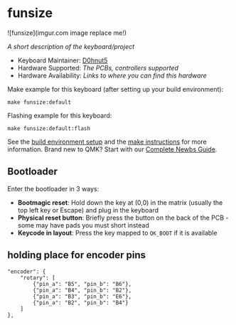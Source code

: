 # funsize

![funsize](imgur.com image replace me!)

*A short description of the keyboard/project*

* Keyboard Maintainer: [D0hnut5](https://github.com/D0hnut5)
* Hardware Supported: *The PCBs, controllers supported*
* Hardware Availability: *Links to where you can find this hardware*

Make example for this keyboard (after setting up your build environment):

    make funsize:default

Flashing example for this keyboard:

    make funsize:default:flash

See the [build environment setup](https://docs.qmk.fm/#/getting_started_build_tools) and the [make instructions](https://docs.qmk.fm/#/getting_started_make_guide) for more information. Brand new to QMK? Start with our [Complete Newbs Guide](https://docs.qmk.fm/#/newbs).

## Bootloader

Enter the bootloader in 3 ways:

* **Bootmagic reset**: Hold down the key at (0,0) in the matrix (usually the top left key or Escape) and plug in the keyboard
* **Physical reset button**: Briefly press the button on the back of the PCB - some may have pads you must short instead
* **Keycode in layout**: Press the key mapped to `QK_BOOT` if it is available

## holding place for encoder pins

	"encoder": {
		"rotary": [
			{"pin_a": "B5", "pin_b": "B6"},
			{"pin_a": "B4", "pin_b": "B2"},
            {"pin_a": "B3", "pin_b": "E6"},
            {"pin_a": "B2", "pin_b": "B4"}
		]
    },